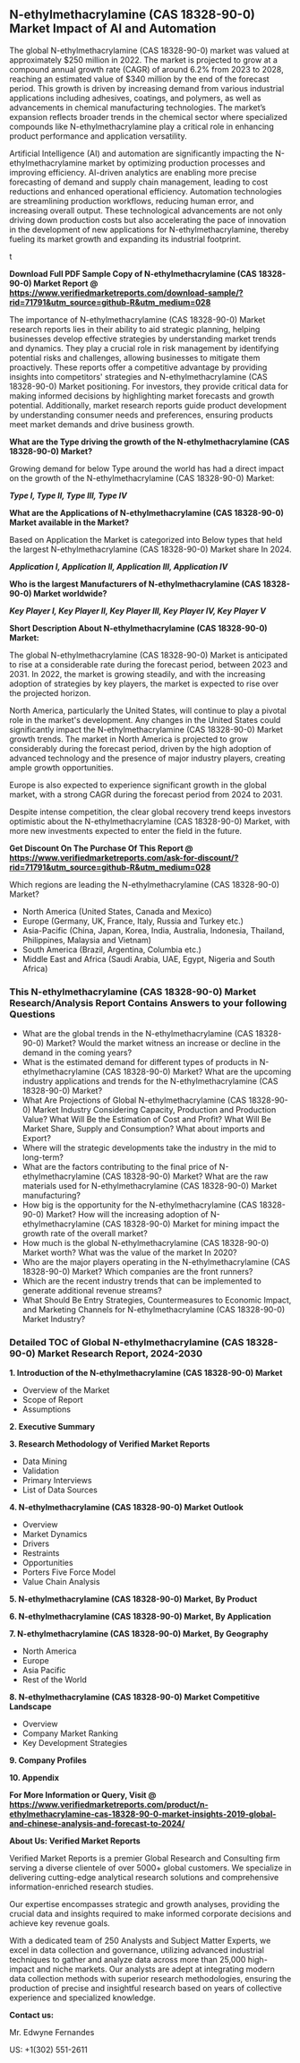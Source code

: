 <h2>N-ethylmethacrylamine (CAS 18328-90-0) Market Impact of AI and Automation</h2><p>The global N-ethylmethacrylamine (CAS 18328-90-0) market was valued at approximately $250 million in 2022. The market is projected to grow at a compound annual growth rate (CAGR) of around 6.2% from 2023 to 2028, reaching an estimated value of $340 million by the end of the forecast period. This growth is driven by increasing demand from various industrial applications including adhesives, coatings, and polymers, as well as advancements in chemical manufacturing technologies. The market’s expansion reflects broader trends in the chemical sector where specialized compounds like N-ethylmethacrylamine play a critical role in enhancing product performance and application versatility.</p><p>Artificial Intelligence (AI) and automation are significantly impacting the N-ethylmethacrylamine market by optimizing production processes and improving efficiency. AI-driven analytics are enabling more precise forecasting of demand and supply chain management, leading to cost reductions and enhanced operational efficiency. Automation technologies are streamlining production workflows, reducing human error, and increasing overall output. These technological advancements are not only driving down production costs but also accelerating the pace of innovation in the development of new applications for N-ethylmethacrylamine, thereby fueling its market growth and expanding its industrial footprint.</p>t</p><p id="" class=""><strong>Download Full PDF Sample Copy of N-ethylmethacrylamine (CAS 18328-90-0) Market Report @ <a href="https://www.verifiedmarketreports.com/download-sample/?rid=71791&utm_source=github-R&utm_medium=028" target="_blank">https://www.verifiedmarketreports.com/download-sample/?rid=71791&utm_source=github-R&utm_medium=028</a></strong></p><p>The importance of&nbsp;N-ethylmethacrylamine (CAS 18328-90-0) Market research reports lies in their ability to aid strategic planning, helping businesses develop effective strategies by understanding market trends and dynamics. They play a crucial role in risk management by identifying potential risks and challenges, allowing businesses to mitigate them proactively. These reports offer a competitive advantage by providing insights into competitors' strategies and N-ethylmethacrylamine (CAS 18328-90-0) Market positioning. For investors, they provide critical data for making informed decisions by highlighting market forecasts and growth potential. Additionally, market research reports guide product development by understanding consumer needs and preferences, ensuring products meet market demands and drive business growth.</p><p><strong>What are the&nbsp;Type driving the growth of the N-ethylmethacrylamine (CAS 18328-90-0) Market?</strong></p><p id="" class="">Growing demand for below Type around the world has had a direct impact on the growth of the N-ethylmethacrylamine (CAS 18328-90-0) Market:</p><em><strong>Type I, Type II, Type III, Type IV</strong></em></p><strong>What are the&nbsp;Applications&nbsp;of N-ethylmethacrylamine (CAS 18328-90-0) Market available in the Market?</strong></p><p id="" class="">Based on Application the Market is categorized into Below types that held the largest N-ethylmethacrylamine (CAS 18328-90-0) Market share In 2024.</p><em><strong>Application I, Application II, Application III, Application IV</strong></em></p><strong>Who is the largest Manufacturers of N-ethylmethacrylamine (CAS 18328-90-0) Market worldwide?</strong></p><p><em><strong>Key Player I, Key Player II, Key Player III, Key Player IV, Key Player V</strong></em></p><p id="" class=""><strong>Short Description About N-ethylmethacrylamine (CAS 18328-90-0) Market:</strong></p><p>The global N-ethylmethacrylamine (CAS 18328-90-0) Market is anticipated to rise at a considerable rate during the forecast period, between 2023 and 2031. In 2022, the market is growing steadily, and with the increasing adoption of strategies by key players, the market is expected to rise over the projected horizon.</p><p>North America, particularly the United States, will continue to play a pivotal role in the market's development. Any changes in the United States could significantly impact the N-ethylmethacrylamine (CAS 18328-90-0) Market growth trends. The market in North America is projected to grow considerably during the forecast period, driven by the high adoption of advanced technology and the presence of major industry players, creating ample growth opportunities.</p><p>Europe is also expected to experience significant growth in the global market, with a strong CAGR during the forecast period from 2024 to 2031.</p><p>Despite intense competition, the clear global recovery trend keeps investors optimistic about the N-ethylmethacrylamine (CAS 18328-90-0) Market, with more new investments expected to enter the field in the future.</p><p id="" class=""><strong>Get Discount On The Purchase Of This Report @ <a href="https://www.verifiedmarketreports.com/ask-for-discount/?rid=71791&utm_source=github-R&utm_medium=028" target="_blank">https://www.verifiedmarketreports.com/ask-for-discount/?rid=71791&utm_source=github-R&utm_medium=028</a></strong></p>Which regions are leading the N-ethylmethacrylamine (CAS 18328-90-0) Market?</p><ul><li>North America (United States, Canada and Mexico)</li><li>Europe (Germany, UK, France, Italy, Russia and Turkey etc.)</li><li>Asia-Pacific (China, Japan, Korea, India, Australia, Indonesia, Thailand, Philippines, Malaysia and Vietnam)</li><li>South America (Brazil, Argentina, Columbia etc.)</li><li>Middle East and Africa (Saudi Arabia, UAE, Egypt, Nigeria and South Africa)</li></ul><h3 id="" class="">This N-ethylmethacrylamine (CAS 18328-90-0) Market Research/Analysis Report Contains Answers to your following Questions</h3><ul><li>What are the global trends in the N-ethylmethacrylamine (CAS 18328-90-0) Market? Would the market witness an increase or decline in the demand in the coming years?</li><li>What is the estimated demand for different types of products in N-ethylmethacrylamine (CAS 18328-90-0) Market? What are the upcoming industry applications and trends for the N-ethylmethacrylamine (CAS 18328-90-0) Market?</li><li>What Are Projections of Global N-ethylmethacrylamine (CAS 18328-90-0) Market Industry Considering Capacity, Production and Production Value? What Will Be the Estimation of Cost and Profit? What Will Be Market Share, Supply and Consumption? What about imports and Export?</li><li>Where will the strategic developments take the industry in the mid to long-term?</li><li>What are the factors contributing to the final price of N-ethylmethacrylamine (CAS 18328-90-0) Market? What are the raw materials used for N-ethylmethacrylamine (CAS 18328-90-0) Market manufacturing?</li><li>How big is the opportunity for the N-ethylmethacrylamine (CAS 18328-90-0) Market? How will the increasing adoption of N-ethylmethacrylamine (CAS 18328-90-0) Market for mining impact the growth rate of the overall market?</li><li>How much is the global N-ethylmethacrylamine (CAS 18328-90-0) Market worth? What was the value of the market In 2020?</li><li>Who are the major players operating in the N-ethylmethacrylamine (CAS 18328-90-0) Market? Which companies are the front runners?</li><li>Which are the recent industry trends that can be implemented to generate additional revenue streams?</li><li>What Should Be Entry Strategies, Countermeasures to Economic Impact, and Marketing Channels for N-ethylmethacrylamine (CAS 18328-90-0) Market Industry?</li></ul><h3 id="" class="">Detailed TOC of Global N-ethylmethacrylamine (CAS 18328-90-0) Market Research Report, 2024-2030</h3><p id="" class=""><strong>1. Introduction of the N-ethylmethacrylamine (CAS 18328-90-0) Market</strong></p><ul><li>Overview of the Market</li><li>Scope of Report</li><li>Assumptions</li></ul><p id="" class=""><strong>2. Executive Summary</strong></p><p id="" class=""><strong>3. Research Methodology of Verified Market Reports</strong></p><ul><li>Data Mining</li><li>Validation</li><li>Primary Interviews</li><li>List of Data Sources</li></ul><p id="" class=""><strong>4. N-ethylmethacrylamine (CAS 18328-90-0) Market Outlook</strong></p><ul><li>Overview</li><li>Market Dynamics</li><li>Drivers</li><li>Restraints</li><li>Opportunities</li><li>Porters Five Force Model</li><li>Value Chain Analysis</li></ul><p id="" class=""><strong>5. N-ethylmethacrylamine (CAS 18328-90-0) Market, By Product</strong></p><p id="" class=""><strong>6. N-ethylmethacrylamine (CAS 18328-90-0) Market, By Application</strong></p><p id="" class=""><strong>7. N-ethylmethacrylamine (CAS 18328-90-0) Market, By Geography</strong></p><ul><li>North America</li><li>Europe</li><li>Asia Pacific</li><li>Rest of the World</li></ul><p id="" class=""><strong>8. N-ethylmethacrylamine (CAS 18328-90-0) Market Competitive Landscape</strong></p><ul><li>Overview</li><li>Company Market Ranking</li><li>Key Development Strategies</li></ul><p id="" class=""><strong>9. Company Profiles</strong></p><p id="" class=""><strong>10. Appendix</strong></p><p id="" class=""><strong>For More Information or Query, Visit @ <a href="https://www.verifiedmarketreports.com/product/n-ethylmethacrylamine-cas-18328-90-0-market-insights-2019-global-and-chinese-analysis-and-forecast-to-2024/" target="_blank">https://www.verifiedmarketreports.com/product/n-ethylmethacrylamine-cas-18328-90-0-market-insights-2019-global-and-chinese-analysis-and-forecast-to-2024/</a></strong></p><p id="" class=""><strong>About Us: Verified Market Reports</strong></p><p id="" class="">Verified Market Reports is a premier Global Research and Consulting firm serving a diverse clientele of over 5000+ global customers. We specialize in delivering cutting-edge analytical research solutions and comprehensive information-enriched research studies.</p><p id="" class="">Our expertise encompasses strategic and growth analyses, providing the crucial data and insights required to make informed corporate decisions and achieve key revenue goals.</p><p id="" class="">With a dedicated team of 250 Analysts and Subject Matter Experts, we excel in data collection and governance, utilizing advanced industrial techniques to gather and analyze data across more than 25,000 high-impact and niche markets. Our analysts are adept at integrating modern data collection methods with superior research methodologies, ensuring the production of precise and insightful research based on years of collective experience and specialized knowledge.</p><p id="" class=""><strong>Contact us:</strong></p><p id="" class="">Mr. Edwyne Fernandes</p><p id="" class="">US: +1(302) 551-2611</p>